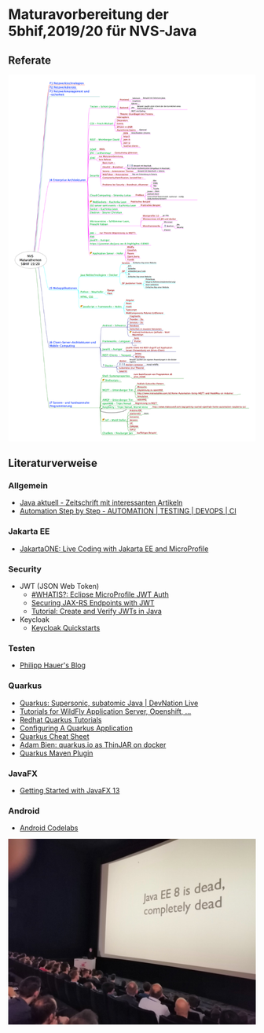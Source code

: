 # Maturavorbereitung der 5bhif,2019/20 für NVS-Java

## Referate

![](images/nvs_maturathemen_v01.png)

## Literaturverweise

### Allgemein

- [Java aktuell - Zeitschrift mit interessanten Artikeln](https://www.ijug.eu/de/java-aktuell)
- [Automation Step by Step - AUTOMATION | TESTING | DEVOPS | CI](https://automationstepbystep.com/)

### Jakarta EE

- [JakartaONE: Live Coding with Jakarta EE and MicroProfile](http://www.adam-bien.com/roller/abien/entry/jakartaone_live_coding_with_jakarta)

### Security

- JWT (JSON Web Token)
  - [#WHATIS?: Eclipse MicroProfile JWT Auth](https://rieckpil.de/whatis-eclipse-microprofile-jwt-auth/)
  - [Securing JAX-RS Endpoints with JWT](https://dzone.com/articles/securing-jax-rs-endpoints-withnbspjwt)
  - [Tutorial: Create and Verify JWTs in Java](https://developer.okta.com/blog/2018/10/31/jwts-with-java)
- Keycloak
  - [Keycloak Quickstarts](https://github.com/keycloak/keycloak-quickstarts#keycloak)

  
### Testen

- [Philipp Hauer's Blog](https://phauer.com/2019/modern-best-practices-testing-java/)

### Quarkus

- [Quarkus: Supersonic, subatomic Java | DevNation Live](https://www.youtube.com/watch?v=7G_r1iyrn2c)
- [Tutorials for WildFly Application Server, Openshift, ...](http://www.mastertheboss.com/soa-cloud/quarkus/getting-started-with-quarkus)
- [Redhat Quarkus Tutorials](https://redhat-developer-demos.github.io/quarkus-tutorial/quarkus-tutorial/0.21.2/index.html)
- [Configuring A Quarkus Application](https://antoniogoncalves.org/2019/06/07/configuring-a-quarkus-application/)
- [Quarkus Cheat Sheet](https://lordofthejars.github.io/quarkus-cheat-sheet/#_what_is_quarkus)
- [Adam Bien: quarkus.io as ThinJAR on docker](https://www.youtube.com/watch?v=JSSoGaspoKE)
- [Quarkus Maven Plugin](https://mvnrepository.com/artifact/io.quarkus/quarkus-maven-plugin)


### JavaFX

- [Getting Started with JavaFX 13](https://openjfx.io/openjfx-docs/#maven)

### Android 

- [Android Codelabs](https://codelabs.developers.google.com/?cat=Android)


![](images/javaee-is-dead.jpg)